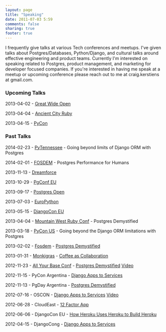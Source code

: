 ```yaml
---
layout: page
title: "Speaking"
date: 2011-07-03 5:59
comments: false
sharing: true
footer: true
---
```


I frequently give talks at various Tech conferences and meetups. I've given talks about Postgres/Databases, Python/Django, and cultural talks around effective engineering and product teams. Currently I'm interested on speaking related to Postgres, product management, and marketing for developer focused companies. If you're interested in having me speak at a meetup or upcoming conference please reach out to me at craig.kerstiens at gmail.com. 


### Upcoming Talks

2013-04-02 - [Great Wide Open](http://greatwideopen.org/)

2013-04-04 - [Ancient City Ruby](www.ancientcityruby.com)

2013-04-15 - [PyCon](https://us.pycon.org/2014/)

### Past Talks

2014-02-23 - [PyTennessee](http://pytennessee.org) - Going beyond limits of Django ORM with Postgres

2014-02-01 - [FOSDEM](https://fosdem.org/2014/) - Postgres Performance for Humans

2013-11-13 - [Dreamforce](http://www.salesforce.com/dreamforce/DF13/)

2013-10-29 - [PgConf EU](http://2013.pgconf.eu/)

2013-09-17 - [Postgres Open](http://postgresopen.org/2013/home/)

2013-07-03 - [EuroPython](https://ep2014.europython.eu/en/)

2013-05-15 - [DjangoCon EU](http://2013.djangocon.eu/)

2013-04-04 - [Mountain West Ruby Conf](http://mtnwestrubyconf.org/2013) - Postgres Demystified

2013-03-18 - [PyCon US](http://us.pycon.org/2013/) - Going beyond the Django ORM limitations with Postgres

2013-02-02 - [Fosdem](http://fosdem.org/) - [Postgres Demystified](https://speakerdeck.com/craigkerstiens/postgres-demystified)

2013-01-31 - [Monkigras](http://monkigras.com/) - [Coffee as Collaboration](https://speakerdeck.com/craigkerstiens/coffee-as-collaboration)

2012-11-23 - [All Your Base Conf](http://allyourbaseconf.com) - [Postgres Demystified](https://speakerdeck.com/craigkerstiens/postgres-demystified) [Video](http://vimeo.com/56682925)

2012-11-15 - PyCon Argentina - [Django Apps to Services](https://speakerdeck.com/craigkerstiens/django-apps-to-services)

2012-11-13 - PgDay Argentina - [Postgres Demystified](https://speakerdeck.com/craigkerstiens/postgres-demystified)

2012-07-16 - OSCON - [Django Apps to Services](https://speakerdeck.com/craigkerstiens/django-apps-to-services) [Video](www.infoq.com/presentations/Postgres-Introduction)

2012-06-28 - CloudEast - [12 Factor App](https://speakerdeck.com/craigkerstiens/12-factor-for-python)

2012-06-06 - DjangoCon EU - [How Heroku Uses Heroku to Build Heroku](https://speakerdeck.com/craigkerstiens/how-heroku-uses-heroku-to-build-heroku) 

2012-04-15 - DjangoCong - [Django Apps to Services](https://speakerdeck.com/craigkerstiens/djangocong-apps-to-services)

